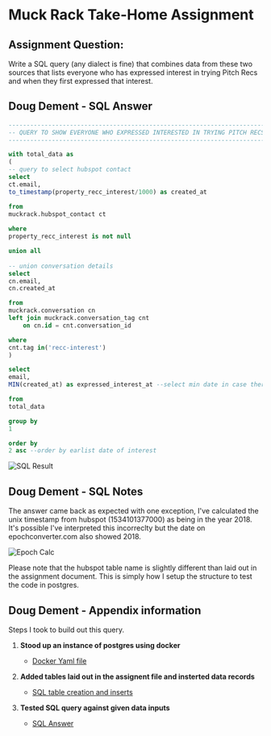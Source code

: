 # Muck Rack Take-Home Assignment

## Assignment Question:
Write a SQL query (any dialect is fine) that combines data from these two sources that lists everyone who has expressed interest in trying Pitch Recs and when they first expressed that interest.


## Doug Dement - SQL Answer

```SQL
------------------------------------------------------------------------
-- QUERY TO SHOW EVERYONE WHO EXPRESSED INTERESTED IN TRYING PITCH RECS
------------------------------------------------------------------------

with total_data as
(
-- query to select hubspot contact 
select
ct.email,
to_timestamp(property_recc_interest/1000) as created_at

from
muckrack.hubspot_contact ct
	
where
property_recc_interest is not null

union all
	
-- union conversation details
select
cn.email,
cn.created_at

from
muckrack.conversation cn
left join muckrack.conversation_tag cnt
	on cn.id = cnt.conversation_id

where
cnt.tag in('recc-interest')
)

select
email,
MIN(created_at) as expressed_interest_at --select min date in case there are duplicate pitch recs by email

from
total_data

group by
1

order by
2 asc --order by earlist date of interest
```

![SQL Result](https://muckrack.s3.us-west-2.amazonaws.com/query_results.png)

## Doug Dement - SQL Notes
The answer came back as expected with one exception, I've calculated the unix timestamp from hubspot (1534101377000) as being in the year 2018. It's possible I've interpreted this incorreclty but the date on epochconverter.com also showed 2018.

![Epoch Calc](https://muckrack.s3.us-west-2.amazonaws.com/epoch_calc.png)

Please note that the hubspot table name is slightly different than laid out in the assignment document. This is simply how I setup the structure to test the code in postgres.


## Doug Dement - Appendix information
Steps I took to build out this query.

 1. **Stood up an instance of postgres using docker**
    * [Docker Yaml file](https://github.com/stumptowndoug/muckrack_assignment/blob/main/docker-compose.yml)
  
  
 2. **Added tables laid out in the assignent file and insterted data records**
    * [SQL table creation and inserts](https://github.com/stumptowndoug/muckrack_assignment/tree/main/sql)

 3. **Tested SQL query against given data inputs**
    * [SQL Answer](https://github.com/stumptowndoug/muckrack_assignment/blob/main/sql/pitch_rec_data.sql)


